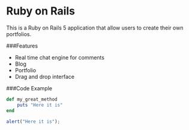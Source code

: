 # Ruby on Rails

This is a Ruby on Rails 5 application that allow users to create their own portfolios.


###Features

- Real time chat engine for comments
- Blog
- Portfolio
- Drag and drop interface

###Code Example

```ruby
def my_great_method
	puts "Here it is"
end
```

```javascript
alert("Here it is");
```